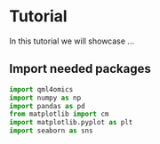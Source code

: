 # Tutorial

In this tutorial we will showcase ...


## Import needed packages


```python
import qml4omics 
import numpy as np
import pandas as pd
from matplotlib import cm
import matplotlib.pyplot as plt
import seaborn as sns
```